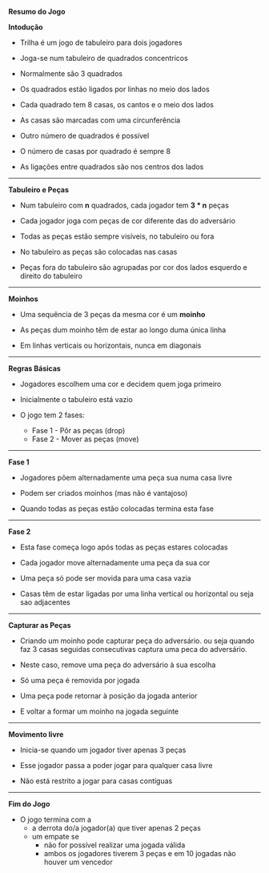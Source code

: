 **Resumo do Jogo**

**Intodução** 

- Trilha é um jogo de tabuleiro para dois jogadores

- Joga-se num tabuleiro de quadrados concentricos

- Normalmente são 3 quadrados

- Os quadrados estão ligados por linhas no meio dos lados

- Cada quadrado tem 8 casas, os cantos e o meio dos lados

- As casas são marcadas com uma circunferência

- Outro número de quadrados é possível

- O número de casas por quadrado é sempre 8

- As ligações entre quadrados são nos centros dos lados


----------------------------------------------------------------

**Tabuleiro e Peças**

- Num tabuleiro com **n** quadrados, cada jogador tem **3 * n** peças

- Cada jogador joga com peças de cor diferente das do adversário

- Todas as peças estão sempre visíveis, no tabuleiro ou fora

- No tabuleiro as peças são colocadas nas casas

- Peças fora do tabuleiro são agrupadas por cor dos lados esquerdo e direito do tabuleiro

----------------------------------------------------------------

**Moinhos**

- Uma sequência de 3 peças da mesma cor é um **moinho**

- As peças dum moinho têm de estar ao longo duma única linha

- Em linhas verticais ou horizontais, nunca em diagonais

----------------------------------------------------------------

**Regras Básicas**

- Jogadores escolhem uma cor e decidem quem joga primeiro

- Inicialmente o tabuleiro está vazio

- O jogo tem 2 fases:
    - Fase 1 - Pôr as peças (drop)
    - Fase 2 - Mover as peças (move)

----------------------------------------------------------------

**Fase 1**

- Jogadores põem alternadamente uma peça sua numa casa livre

- Podem ser criados moinhos (mas não é vantajoso) 

- Quando todas as peças estão colocadas termina esta fase

----------------------------------------------------------------

**Fase 2**

- Esta fase começa logo após todas as peças estares colocadas

- Cada jogador move alternadamente uma peça da sua cor

- Uma peça só pode ser movida para uma casa vazia

- Casas têm de estar ligadas por uma linha vertical ou horizontal ou seja sao adjacentes 

----------------------------------------------------------------

**Capturar as Peças**

- Criando um moinho pode capturar peça do adversário. ou seja quando faz 3 casas seguidas consecutivas captura uma peca do adversário. 

- Neste caso, remove uma peça do adversário à sua escolha

- Só uma peça é removida por jogada

- Uma peça pode retornar à posição da jogada anterior

- E voltar a formar um moinho na jogada seguinte

----------------------------------------------------------------

**Movimento livre**

- Inicia-se quando um jogador tiver apenas 3 peças

- Esse jogador passa a poder jogar para qualquer casa livre

- Não está restrito a jogar para casas contíguas

----------------------------------------------------------------

**Fim do Jogo**

- O jogo termina com a
    - a derrota do/a jogador(a) que tiver apenas 2 peças
    - um empate se
        - não for possível realizar uma jogada válida
        - ambos os jogadores tiverem 3 peças e em 10 jogadas não houver um vencedor